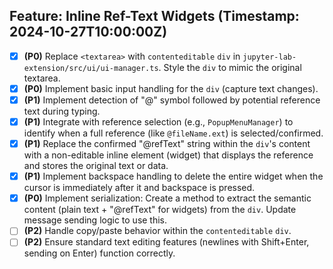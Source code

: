 ## Feature: Inline Ref-Text Widgets (Timestamp: 2024-10-27T10:00:00Z)
- [x] **(P0)** Replace `<textarea>` with `contenteditable` `div` in `jupyter-lab-extension/src/ui/ui-manager.ts`. Style the `div` to mimic the original textarea.
- [x] **(P0)** Implement basic input handling for the `div` (capture text changes).
- [x] **(P1)** Implement detection of "@" symbol followed by potential reference text during typing.
- [x] **(P1)** Integrate with reference selection (e.g., `PopupMenuManager`) to identify when a full reference (like `@fileName.ext`) is selected/confirmed.
- [x] **(P1)** Replace the confirmed "@refText" string within the `div`'s content with a non-editable inline element (widget) that displays the reference and stores the original text or data.
- [x] **(P1)** Implement backspace handling to delete the entire widget when the cursor is immediately after it and backspace is pressed.
- [x] **(P0)** Implement serialization: Create a method to extract the semantic content (plain text + "@refText" for widgets) from the `div`. Update message sending logic to use this.
- [ ] **(P2)** Handle copy/paste behavior within the `contenteditable` `div`.
- [ ] **(P2)** Ensure standard text editing features (newlines with Shift+Enter, sending on Enter) function correctly.

